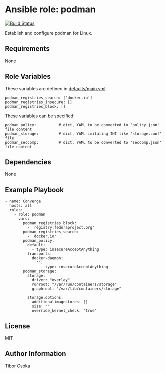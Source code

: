 Ansible role: podman
=========

[![Build Status](https://travis-ci.com/Provizanta/ansible-role-podman.svg?branch=master)](https://travis-ci.com/Provizanta/ansible-role-podman)

Establish and configure podman for Linux.

Requirements
------------

None

Role Variables
--------------

These variables are defined in [defaults/main.yml](./defaults/main.yml):

    podman_registries_search: ['docker.io']
    podman_registries_insecure: []
    podman_registries_block: []

These variables can be specified:

    podman_policy:          # dict, YAML to be converted to 'policy.json' file content
    podman_storage:         # dict, YAML imitating INI like 'storage.conf' file
    podman_seccomp:         # dict, YAML to be converted to 'seccomp.json' file content

Dependencies
------------

None

Example Playbook
----------------

    - name: Converge
      hosts: all
      roles:
        - role: podman
          vars:
            podman_registries_block:
              - 'registry.fedoraproject.org'
            podman_registries_search:
              - 'docker.io'
            podman_policy:
              default:
                - type: insecureAcceptAnything
              transports:
                docker-daemon:
                  '':
                    - type: insecureAcceptAnything
            podman_storage:
              storage:
                driver: "overlay"
                runroot: "/var/run/containers/storage"
                graphroot: "/var/lib/containers/storage"

              storage.options:
                additionalimagestores: []
                size: ""
                override_kernel_check: "true"


License
-------

MIT

Author Information
------------------

Tibor Csóka
